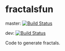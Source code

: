 fractalsfun
===========

master: [![Build Status](https://api.travis-ci.org/iambernie/fractalsfun.svg?branch=master)](https://travis-ci.org/iambernie/fractalsfun)

dev: [![Build Status](https://api.travis-ci.org/iambernie/fractalsfun.svg?branch=dev)](https://travis-ci.org/iambernie/fractalsfun)

Code to generate fractals.
